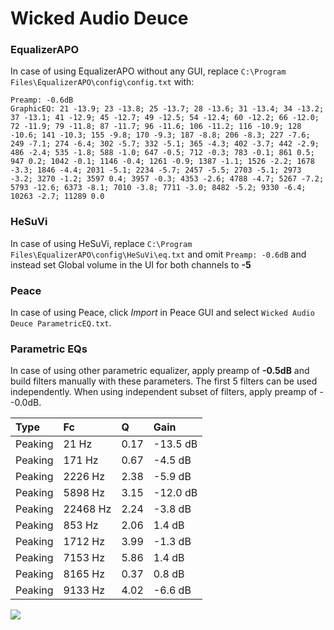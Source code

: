 # Wicked Audio Deuce

### EqualizerAPO
In case of using EqualizerAPO without any GUI, replace `C:\Program Files\EqualizerAPO\config\config.txt`
with:
```
Preamp: -0.6dB
GraphicEQ: 21 -13.9; 23 -13.8; 25 -13.7; 28 -13.6; 31 -13.4; 34 -13.2; 37 -13.1; 41 -12.9; 45 -12.7; 49 -12.5; 54 -12.4; 60 -12.2; 66 -12.0; 72 -11.9; 79 -11.8; 87 -11.7; 96 -11.6; 106 -11.2; 116 -10.9; 128 -10.6; 141 -10.3; 155 -9.8; 170 -9.3; 187 -8.8; 206 -8.3; 227 -7.6; 249 -7.1; 274 -6.4; 302 -5.7; 332 -5.1; 365 -4.3; 402 -3.7; 442 -2.9; 486 -2.4; 535 -1.8; 588 -1.0; 647 -0.5; 712 -0.3; 783 -0.1; 861 0.5; 947 0.2; 1042 -0.1; 1146 -0.4; 1261 -0.9; 1387 -1.1; 1526 -2.2; 1678 -3.3; 1846 -4.4; 2031 -5.1; 2234 -5.7; 2457 -5.5; 2703 -5.1; 2973 -3.2; 3270 -1.2; 3597 0.4; 3957 -0.3; 4353 -2.6; 4788 -4.7; 5267 -7.2; 5793 -12.6; 6373 -8.1; 7010 -3.8; 7711 -3.0; 8482 -5.2; 9330 -6.4; 10263 -2.7; 11289 0.0
```

### HeSuVi
In case of using HeSuVi, replace `C:\Program Files\EqualizerAPO\config\HeSuVi\eq.txt` and omit `Preamp:
-0.6dB` and instead set Global volume in the UI for both channels to **-5**

### Peace
In case of using Peace, click *Import* in Peace GUI and select `Wicked Audio Deuce ParametricEQ.txt`.

### Parametric EQs
In case of using other parametric equalizer, apply preamp of **-0.5dB** and build filters manually
with these parameters. The first 5 filters can be used independently.
When using independent subset of filters, apply preamp of --0.0dB.

| Type    | Fc       |    Q | Gain     |
|:--------|:---------|:-----|:---------|
| Peaking | 21 Hz    | 0.17 | -13.5 dB |
| Peaking | 171 Hz   | 0.67 | -4.5 dB  |
| Peaking | 2226 Hz  | 2.38 | -5.9 dB  |
| Peaking | 5898 Hz  | 3.15 | -12.0 dB |
| Peaking | 22468 Hz | 2.24 | -3.8 dB  |
| Peaking | 853 Hz   | 2.06 | 1.4 dB   |
| Peaking | 1712 Hz  | 3.99 | -1.3 dB  |
| Peaking | 7153 Hz  | 5.86 | 1.4 dB   |
| Peaking | 8165 Hz  | 0.37 | 0.8 dB   |
| Peaking | 9133 Hz  | 4.02 | -6.6 dB  |

![](https://raw.githubusercontent.com/jaakkopasanen/AutoEq/master/results/innerfidelity/sbaf-serious/Wicked%20Audio%20Deuce/Wicked%20Audio%20Deuce.png)